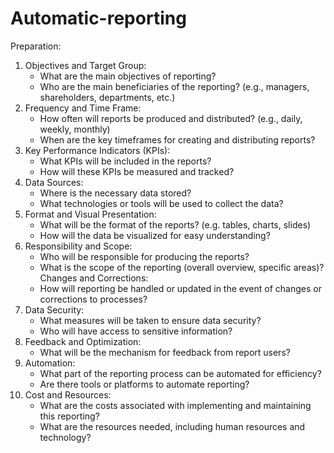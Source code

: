 # Automatic-reporting

Preparation:
1) Objectives and Target Group:
	- What are the main objectives of reporting?
	- Who are the main beneficiaries of the reporting? (e.g., managers, shareholders, departments, etc.)
2) Frequency and Time Frame:
	- How often will reports be produced and distributed? (e.g., daily, weekly, monthly)
	- When are the key timeframes for creating and distributing reports?
3) Key Performance Indicators (KPIs):
	- What KPIs will be included in the reports?
	- How will these KPIs be measured and tracked?
4) Data Sources:
	- Where is the necessary data stored?
	- What technologies or tools will be used to collect the data?
5) Format and Visual Presentation:
	- What will be the format of the reports? (e.g. tables, charts, slides)
	- How will the data be visualized for easy understanding?
6) Responsibility and Scope:
	- Who will be responsible for producing the reports?
	- What is the scope of the reporting (overall overview, specific areas)?
		Changes and Corrections:
	- How will reporting be handled or updated in the event of changes or corrections to processes?
7) Data Security:
	- What measures will be taken to ensure data security?
	- Who will have access to sensitive information?
8) Feedback and Optimization:
	- What will be the mechanism for feedback from report users?
9) Automation:
	- What part of the reporting process can be automated for efficiency?
	- Are there tools or platforms to automate reporting?
10) Cost and Resources:
	- What are the costs associated with implementing and maintaining this reporting?
	- What are the resources needed, including human resources and technology?
